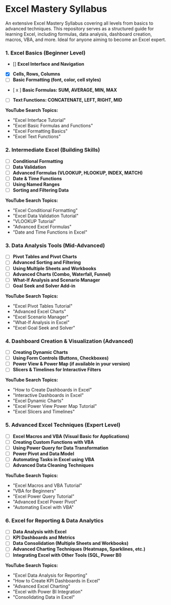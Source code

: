 # Excel Mastery Syllabus

 An extensive Excel Mastery Syllabus covering all levels from basics to advanced techniques. This repository serves as a structured guide for learning Excel, including formulas, data analysis, dashboard creation, macros, VBA, and more. Ideal for anyone aiming to become an Excel expert.


### 1. **Excel Basics (Beginner Level)**

- []  **Excel Interface and Navigation**
- [x]  **Cells, Rows, Columns**
- [ ]  **Basic Formatting (font, color, cell styles)**
- [ x ]  **Basic Formulas: SUM, AVERAGE, MIN, MAX**
- [ ]  **Text Functions: CONCATENATE, LEFT, RIGHT, MID**

**YouTube Search Topics:**

- "Excel Interface Tutorial"
- "Excel Basic Formulas and Functions"
- "Excel Formatting Basics"
- "Excel Text Functions"

### 2. **Intermediate Excel (Building Skills)**

- [ ]  **Conditional Formatting**
- [ ]  **Data Validation**
- [ ]  **Advanced Formulas (VLOOKUP, HLOOKUP, INDEX, MATCH)**
- [ ]  **Date & Time Functions**
- [ ]  **Using Named Ranges**
- [ ]  **Sorting and Filtering Data**

**YouTube Search Topics:**

- "Excel Conditional Formatting"
- "Excel Data Validation Tutorial"
- "VLOOKUP Tutorial"
- "Advanced Excel Formulas"
- "Date and Time Functions in Excel"

### 3. **Data Analysis Tools (Mid-Advanced)**

- [ ]  **Pivot Tables and Pivot Charts**
- [ ]  **Advanced Sorting and Filtering**
- [ ]  **Using Multiple Sheets and Workbooks**
- [ ]  **Advanced Charts (Combo, Waterfall, Funnel)**
- [ ]  **What-If Analysis and Scenario Manager**
- [ ]  **Goal Seek and Solver Add-in**

**YouTube Search Topics:**

- "Excel Pivot Tables Tutorial"
- "Advanced Excel Charts"
- "Excel Scenario Manager"
- "What-If Analysis in Excel"
- "Excel Goal Seek and Solver"

### 4. **Dashboard Creation & Visualization (Advanced)**

- [ ]  **Creating Dynamic Charts**
- [ ]  **Using Form Controls (Buttons, Checkboxes)**
- [ ]  **Power View & Power Map (if available in your version)**
- [ ]  **Slicers & Timelines for Interactive Filters**

**YouTube Search Topics:**

- "How to Create Dashboards in Excel"
- "Interactive Dashboards in Excel"
- "Excel Dynamic Charts"
- "Excel Power View Power Map Tutorial"
- "Excel Slicers and Timelines"

### 5. **Advanced Excel Techniques (Expert Level)**

- [ ]  **Excel Macros and VBA (Visual Basic for Applications)**
- [ ]  **Creating Custom Functions with VBA**
- [ ]  **Using Power Query for Data Transformation**
- [ ]  **Power Pivot and Data Model**
- [ ]  **Automating Tasks in Excel using VBA**
- [ ]  **Advanced Data Cleaning Techniques**

**YouTube Search Topics:**

- "Excel Macros and VBA Tutorial"
- "VBA for Beginners"
- "Excel Power Query Tutorial"
- "Advanced Excel Power Pivot"
- "Automating Excel with VBA"

### 6. **Excel for Reporting & Data Analytics**

- [ ]  **Data Analysis with Excel**
- [ ]  **KPI Dashboards and Metrics**
- [ ]  **Data Consolidation (Multiple Sheets and Workbooks)**
- [ ]  **Advanced Charting Techniques (Heatmaps, Sparklines, etc.)**
- [ ]  **Integrating Excel with Other Tools (SQL, Power BI)**

**YouTube Search Topics:**

- "Excel Data Analysis for Reporting"
- "How to Create KPI Dashboards in Excel"
- "Advanced Excel Charting"
- "Excel with Power BI Integration"
- "Consolidating Data in Excel"
